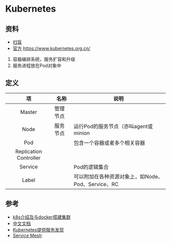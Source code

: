 # Kubernetes

## 资料
* [扫盲](https://www.cnblogs.com/menkeyi/p/7134460.html)
* [官方](https://kubernetes.io/docs/tutorials/kubernetes-basics/)
https://www.kubernetes.org.cn/

1. 容器编排系统，服务扩容和升级
1. 服务进程放在Pod对象中

## 定义
| 项 | 名称 | 说明 |
| :----: | ---- | ---- |
| Master | 管理节点 |  |
| Node | 服务节点 | 运行Pod的服务节点（亦叫agent或minion |
| Pod |  | 包含一个容器或者多个相关容器 |
| Replication Controller |  |  |
| Service |  | Pod的逻辑集合 |
| Label |  | 可以附加在各种资源对象上，如Node、Pod、Service、RC |

## 参考
* [k8s介绍及与docker搭建集群](https://blog.csdn.net/skh2015java/article/details/80300562)
* [中文文档](https://www.kubernetes.org.cn/k8s)
* [Kubernetes提供服务发现](http://baijiahao.baidu.com/s?id=1579758778464216551)
* [Service Mesh](https://zhuanlan.zhihu.com/p/27512075)
